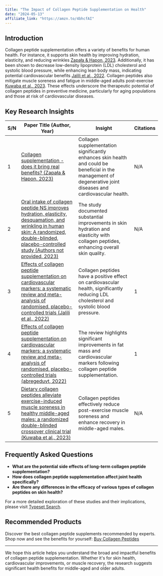 ```yaml
---
title: "The Impact of Collagen Peptide Supplementation on Health"
date: "2024-05-13"
affiliate_link: "https://amzn.to/4bhcfAI"
---
```


## Introduction
Collagen peptide supplementation offers a variety of benefits for human health. For instance, it supports skin health by improving hydration, elasticity, and reducing wrinkles [Zapała & Hapon, 2023](https://typeset.io/papers/collagen-supplementation-does-it-bring-real-benefits-3cs7dsjz). Additionally, it has been shown to decrease low-density lipoprotein (LDL) cholesterol and systolic blood pressure, while enhancing lean body mass, indicating potential cardiovascular benefits [Jalili et al., 2022](https://typeset.io/papers/effects-of-collagen-peptide-supplementation-on-2fl4u9bm). Collagen peptides also mitigate muscle soreness and fatigue in middle-aged adults post-exercise [Kuwaba et al., 2023](https://typeset.io/papers/dietary-collagen-peptides-alleviate-exercise-induced-muscle-2lvqe7hc). These effects underscore the therapeutic potential of collagen peptides in preventive medicine, particularly for aging populations and those at risk of cardiovascular diseases.

## Key Research Insights

| S/N | Paper Title (Author, Year) | Insight | Citations |
| --- | --- | --- | --- |
| 1 | [Collagen supplementation - does it bring real benefits? (Zapała & Hapon, 2023)](https://typeset.io/papers/collagen-supplementation-does-it-bring-real-benefits-3cs7dsjz) | Collagen supplementation significantly enhances skin health and could be beneficial in the management of degenerative joint diseases and cardiovascular health. | N/A |
| 2 | [Oral intake of collagen peptide NS improves hydration, elasticity, desquamation, and wrinkling in human skin: A randomized, double-blinded, placebo-controlled study (Authors not provided, 2023)](https://typeset.io/papers/oral-intake-of-collagen-peptide-ns-improves-hydration-2kccea0e) | The study documented substantial improvements in skin hydration and elasticity with collagen peptides, enhancing overall skin quality. | N/A |
| 3 | [Effects of collagen peptide supplementation on cardiovascular markers: a systematic review and meta-analysis of randomised, placebo-controlled trials (Jalili et al., 2022)](https://typeset.io/papers/effects-of-collagen-peptide-supplementation-on-2fl4u9bm) | Collagen peptides have a positive effect on cardiovascular health, significantly reducing LDL cholesterol and systolic blood pressure. | 1 |
| 4 | [Effects of collagen peptide supplementation on cardiovascular markers: a systematic review and meta-analysis of randomised, placebo-controlled trials (abregeduvt, 2022)](https://typeset.io/papers/effects-of-collagen-peptide-supplementation-on-vidi8bob) | The review highlights significant improvements in fat mass and cardiovascular markers following collagen peptide supplementation. | 1 |
| 5 | [Dietary collagen peptides alleviate exercise-induced muscle soreness in healthy middle-aged males: a randomized double-blinded crossover clinical trial (Kuwaba et al., 2023)](https://typeset.io/papers/dietary-collagen-peptides-alleviate-exercise-induced-muscle-2lvqe7hc) | Collagen peptides effectively reduce post-exercise muscle soreness and enhance recovery in middle-aged males. | N/A |

## Frequently Asked Questions

- **What are the potential side effects of long-term collagen peptide supplementation?**
- **How does collagen peptide supplementation affect joint health specifically?**
- **Are there any differences in the efficacy of various types of collagen peptides on skin health?**

For a more detailed exploration of these studies and their implications, please visit [Typeset Search](https://typeset.io/search?q=Collagen%20Peptides%20supplementation%20and%20human%20health).

## Recommended Products
Discover the best collagen peptide supplements recommended by experts. Shop now and see the benefits for yourself:
[Buy Collagen Peptides](https://amzn.to/4bhcfAI)

---

We hope this article helps you understand the broad and impactful benefits of collagen peptide supplementation. Whether it's for skin health, cardiovascular improvements, or muscle recovery, the research suggests significant health benefits for middle-aged and older adults.
